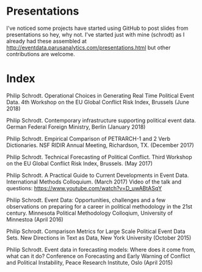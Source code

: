 # Presentations
I've noticed some projects have started using GitHub to post slides from presentations so hey, why not. I've started just with mine (schrodt) as I already had these assembled at http://eventdata.parusanalytics.com/presentations.html but other contributions are welcome.

# Index

Philip Schrodt. Operational Choices in Generating Real Time Political Event Data. 4th Workshop on the EU Global Conflict Risk Index, Brussels (June 2018)

Philip Schrodt. Contemporary infrastructure supporting political event data. German Federal Foreign Ministry, Berlin (January 2018)

Philip Schrodt. Empirical Comparison of PETRARCH-1 and 2 Verb Dictionaries. NSF RIDIR Annual Meeting, Richardson, TX. (December 2017)

Philip Schrodt. Technical Forecasting of Political Conflict. Third Workshop on the EU Global Conflict Risk Index, Brussels. (May 2017)

Philip Schrodt. A Practical Guide to Current Developments in Event Data. International Methods Colloquium. (March 2017)
Video of the talk and questions: https://www.youtube.com/watch?v=D_uwABtASqY

Philip Schrodt. Event Data: Opportunities, challenges and a few observations on preparing for a career in political methodology in the 21st century. Minnesota Political Methodology Colloqium, University of Minnestoa (April 2016)

Philip Schrodt. Comparison Metrics for Large Scale Political Event Data Sets. New Directions in Text as Data, New York University (October 2015)

Philip Schrodt. Event data in forecasting models: Where does it come from,<br>what can it do? Conference on Forecasting and Early Warning of Conflict and Political Instability, Peace Research Institute, Oslo (April 2015) 
